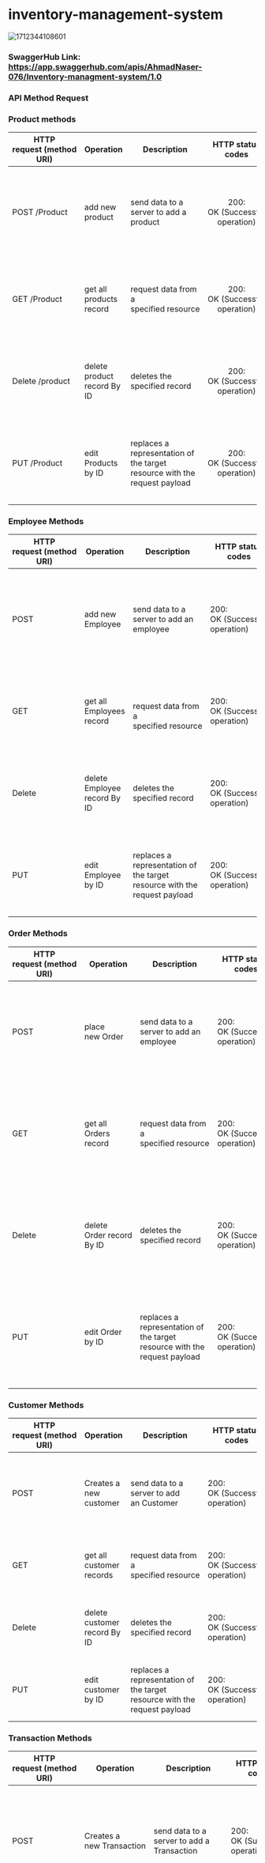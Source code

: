 # inventory-management-system

![1712344108601](https://github.com/kotkot21/inventory-management-system/assets/82829683/8204d8c0-d9d0-465b-b9e6-d8748a39d96e)


### SwaggerHub Link: https://app.swaggerhub.com/apis/AhmadNaser-076/Inventory-managment-system/1.0



### API Method Request



### Product methods

| HTTP request (method URI) | Operation                   | Description                                                               |        HTTP status codes        | Request sample                                                                                                                                                                                         | Response sample                                                                                                                                                                   |
| -------------------------- | --------------------------- | ------------------------------------------------------------------------- | :-----------------------------: | ------------------------------------------------------------------------------------------------------------------------------------------------------------------------------------------------------ | --------------------------------------------------------------------------------------------------------------------------------------------------------------------------------- |
| POST /Product              | add new product             | send data to a server to add a product                                    | 200: OK (Successful operation) | http://localhost:8080/product<br />body:<br />{<br />"ProductName":"examplename",<br />"Description":"exampledisc",<br />"Price":"99.0",<br />"QuantityAvailable":"20",<br />"CategoryID":"333"<br />} | {<br />"ProductID": "123",<br />"ProductName":"examplename",<br />"Description":"exampledisc",<br />"Price":"99.0",<br />"QuantityAvailable":"20",<br />"CategoryID":"333"<br />} |
| GET /Product               | get all products record     | request data from a specified resource                                   | 200: OK (Successful operation) | http://localhost:8080/product                                                                                                                                                                          | {<br />"ProductID": "123",<br />"ProductName":"examplename",<br />"Description":"exampledisc",<br />"Price":"99.0",<br />"QuantityAvailable":"20",<br />"CategoryID":"333"<br />} |
| Delete /product            | delete product record By ID | deletes the specified record                                              | 200: OK (Successful operation) | http://localhost:8080/product/123                                                                                                                                                                      | {<br />"ProductID": "123",<br />"ProductName":"examplename",<br />"Description":"exampledisc",<br />"Price":"99.0",<br />"QuantityAvailable":"20",<br />"CategoryID":"333"<br />} |
| PUT /Product               | edit Products by ID         | replaces a representation of the target resource with the request payload | 200: OK (Successful operation) | http://localhost:8080/product/123<br />{<br />"ProductName":"changedName",<br /><br />}                                                                                                                | {<br />"ProductID": "123",<br />"ProductName":"changedName",<br />"Description":"exampledisc",<br />"Price":"99.0",<br />"QuantityAvailable":"20",<br />"CategoryID":"333"<br />} |

### Employee Methods

| HTTP request (method URI) | Operation                    | Description                                                               | HTTP status codes               | Request sample                                                                                                                                                                                         | Response sample                                                                                                                                                           |
| -------------------------- | ---------------------------- | ------------------------------------------------------------------------- | ------------------------------- | ------------------------------------------------------------------------------------------------------------------------------------------------------------------------------------------------------ | ------------------------------------------------------------------------------------------------------------------------------------------------------------------------- |
| POST                       | add new Employee             | send data to a server to add an employee                                  | 200: OK (Successful operation) | http://localhost:8080/Employee<br />body:<br /><br />{<br />"EmployeeName":"ahmad",<br />"ContactInfo":"contact@info",<br />"Position":"manager",<br />"salary":"2000",<br />"warhouseID":"333"<br />} | {<br />"EmployeeID":"111"<br />"EmployeeName":"ahmad",<br />"ContactInfo":"contact@info",<br />"Position":"manager",<br />"salary":"2000",<br />"warhouseID":"333"<br />} |
| GET                        | get all Employees record     | <br />request data from a specified resource                             | 200: OK (Successful operation) | http://localhost:8080/Employee                                                                                                                                                                         | {<br />"EmployeeID":"111"<br />"EmployeeName":"ahmad",<br />"ContactInfo":"contact@info",<br />"Position":"manager",<br />"salary":"2000",<br />"warhouseID":"333"<br />} |
| Delete                     | delete Employee record By ID | deletes the specified record                                              | 200: OK (Successful operation) | http://localhost:8080/Employee/111                                                                                                                                                                     | {<br />"EmployeeID":"111"<br />"EmployeeName":"ahmad",<br />"ContactInfo":"contact@info",<br />"Position":"manager",<br />"salary":"2000",<br />"warhouseID":"333"<br />} |
| PUT                        | edit Employee by ID          | replaces a representation of the target resource with the request payload | 200: OK (Successful operation) | http://localhost:8080/Employee/111<br /><br />{<br />"salary":"3900",<br />}                                                                                                                           | {<br />"EmployeeID":"111"<br />"EmployeeName":"ahmad",<br />"ContactInfo":"contact@info",<br />"Position":"manager",<br />"salary":"3900",<br />"warhouseID":"333"<br />} |

### Order Methods

| HTTP request (method URI) | Operation                  | Description                                                               | HTTP status codes               | Request sample                                                                                                                                                                                                     | Response sample                                                                                                                                                                             |
| -------------------------- | -------------------------- | ------------------------------------------------------------------------- | ------------------------------- | ------------------------------------------------------------------------------------------------------------------------------------------------------------------------------------------------------------------ | ------------------------------------------------------------------------------------------------------------------------------------------------------------------------------------------- |
| POST                       | place new Order           | send data to a server to add an employee                                  | 200: OK (Successful operation) | http://localhost:8080/Order<br />body:<br />{<br />"orderDate":"**2024-06-15**",<br />"DeliveryDate":"**2024-05-15**",<br />"TotalAmount":"3",<br />"CustomerID":"353",<br />"EmployeeID":"111"<br />} | {<br />"orderId":"10",<br />"orderDate":"**2024-06-15**",<br />"DeliveryDate":"**2024-05-15**",<br />"TotalAmount":"3",<br />"CustomerID":"353",<br />"EmployeeID":"111"<br />} |
| GET                        | get all Orders record      | request data from a specified resource                                   | 200: OK (Successful operation) | http://localhost:8080/Order                                                                                                                                                                                        | {<br />"orderId":"10",<br />"orderDate":"**2024-06-15**",<br />"DeliveryDate":"**2024-05-15**",<br />"TotalAmount":"3",<br />"CustomerID":"353",<br />"EmployeeID":"111"<br />} |
| Delete                     | delete Order record By ID | deletes the specified record                                              | 200: OK (Successful operation) | http://localhost:8080/Order/10                                                                                                                                                                                     | {<br />"orderId":"10",<br />"orderDate":"**2024-06-15**",<br />"DeliveryDate":"**2024-05-15**",<br />"TotalAmount":"3",<br />"CustomerID":"353",<br />"EmployeeID":"111"<br />} |
| PUT                        | edit Order by ID           | replaces a representation of the target resource with the request payload | 200: OK (Successful operation) | http://localhost:8080/Order/10<br />{<br />"TotalAmount":"5",<br />"orderDate":"**2024-06-16**",<br />}                                                                                                      | {<br />"orderId":"10",<br />"orderDate":"**2024-06-16**",<br />"DeliveryDate":"**2024-05-15**",<br />"TotalAmount":"3",<br />"CustomerID":"353",<br />"EmployeeID":"111"<br />} |

### Customer Methods

| HTTP request (method URI) | Operation                    | Description                                                               | HTTP status codes               | Request sample                                                                                                                                   | Response sample                                                                                                      |
| -------------------------- | ---------------------------- | ------------------------------------------------------------------------- | ------------------------------- | ------------------------------------------------------------------------------------------------------------------------------------------------ | -------------------------------------------------------------------------------------------------------------------- |
| POST                       | Creates a new customer       | send data to a server to add an Customer                                 | 200: OK (Successful operation) | http://localhost:8080/Customer<br />body:<br /><br />{<br />"CustomerName":"Ali"<br />"ContactInfo":"Ali@info",<br />"Address":"Ramallah"<br />} | {<br />"CustomerID":"131",<br />"CustomerName":"Ali"<br />"ContactInfo":"Ali@info",<br />"Address":"Ramallah"<br />} |
| GET                        | get all customer records     | request data from a specified resource                                   | 200: OK (Successful operation) | http://localhost:8080/Customer                                                                                                                   | {<br />"CustomerID":"131",<br />"CustomerName":"Ali"<br />"ContactInfo":"Ali@info",<br />"Address":"Ramallah"<br />} |
| Delete                     | delete customer record By ID | deletes the specified record                                              | 200: OK (Successful operation) | http://localhost:8080/Customer/131                                                                                                               | {<br />"CustomerID":"131",<br />"CustomerName":"Ali"<br />"ContactInfo":"Ali@info",<br />"Address":"Ramallah"<br />} |
| PUT                        | edit customer by ID          | replaces a representation of the target resource with the request payload | 200: OK (Successful operation) | http://localhost:8080/Customer/131<br />{<br />"Address":"Surda"<br />}                                                                          | {<br />"CustomerID":"131",<br />"CustomerName":"Ali"<br />"ContactInfo":"Ali@info",<br />"Address":"Surda"<br />}    |

### Transaction Methods

| HTTP request (method URI) | Operation                       | Description                                                               | HTTP status codes               | Request sample                                                                                                                                                                                                                                        | Response sample                                                                                                                                                                                                                 |
| -------------------------- | ------------------------------- | ------------------------------------------------------------------------- | ------------------------------- | ----------------------------------------------------------------------------------------------------------------------------------------------------------------------------------------------------------------------------------------------------- | ------------------------------------------------------------------------------------------------------------------------------------------------------------------------------------------------------------------------------- |
| POST                       | Creates a new Transaction      | send data to a server to add a Transaction                                | 200: OK (Successful operation) | http://localhost:8080/Transaction<br />body:<br />{<br />"TransactionDate":"2024-08-1".<br />"TransactionType":"Sale",<br />"Quantity":"5",<br />"TotalPrice":"200",<br />"ProductID": "123",<br />"WarHouseID":"555",<br />"EmployeeID":"111"<br />} | {<br />"TransactionID":"131",<br />"TransactionDate":"2024-08-1".<br />"TransactionType":"Sale",<br />"Quantity":"5",<br />"TotalPrice":"200",<br />"ProductID": "123",<br />"WarHouseID":"555",<br />"EmployeeID":"111"<br />} |
| GET                        | get all Transaction records     | request data from a specified resource                                   | 200: OK (Successful operation) | http://localhost:8080/Transaction                                                                                                                                                                                                                     | {<br />"TransactionID":"131",<br />"TransactionDate":"2024-08-1".<br />"TransactionType":"Sale",<br />"Quantity":"5",<br />"TotalPrice":"200",<br />"ProductID": "123",<br />"WarHouseID":"555",<br />"EmployeeID":"111"<br />} |
| Delete                     | delete Transaction record By ID | deletes the specified record                                              | 200: OK (Successful operation) | http://localhost:8080/Transaction/131                                                                                                                                                                                                                 | {<br />"TransactionID":"131",<br />"TransactionDate":"2024-08-1".<br />"TransactionType":"Sale",<br />"Quantity":"5",<br />"TotalPrice":"200",<br />"ProductID": "123",<br />"WarHouseID":"555",<br />"EmployeeID":"111"<br />} |
| PUT                        | edit Transaction by ID          | replaces a representation of the target resource with the request payload | 200: OK (Successful operation) | http://localhost:8080/Transaction/131<br /><br />{<br />"Quantity":"4",<br />"TotalPrice":"160"<br />}                                                                                                                                                | {<br />"TransactionID":"131",<br />"TransactionDate":"2024-08-1".<br />"TransactionType":"Sale",<br />"Quantity":"4",<br />"TotalPrice":"160"<br />"ProductID": "123",<br />"WarHouseID":"555",<br />"EmployeeID":"111"<br />}  |

### Supplier Methods

| HTTP request (method URI) | Operation                    | Description                                                               | HTTP status codes               | Request sample                                                                                                                                   | Response sample                                                                                                             |
| -------------------------- | ---------------------------- | ------------------------------------------------------------------------- | ------------------------------- | ------------------------------------------------------------------------------------------------------------------------------------------------ | --------------------------------------------------------------------------------------------------------------------------- |
| POST                       | add a new Supplier          | send data to a server to add a Supplier                                  | 200: OK (Successful operation) | http://localhost:8080/Supplier<br />body:<br />{<br />"SupplierName":"khalid",<br />"ContactInfo":"khalid@info",<br />"Address":"birzeit"<br />} | {<br />"SupplierID":"444",<br />"SupplierName":"khalid",<br />"ContactInfo":"khalid@info",<br />"Address":"birzeit"<br />}  |
| GET                        | get all Supplier records     | request data from a specified resource                                   | 200: OK (Successful operation) | http://localhost:8080/Supplier                                                                                                                   | {<br />"SupplierID":"444",<br />"SupplierName":"khalid",<br />"ContactInfo":"khalid@info",<br />"Address":"birzeit"<br />}  |
| Delete                     | delete Supplier record By ID | deletes the specified record                                              | 200: OK (Successful operation) | http://localhost:8080/Supplier/444                                                                                                               | {<br />"SupplierID":"444",<br />"SupplierName":"khalid",<br />"ContactInfo":"khalid@info",<br />"Address":"birzeit"<br />}  |
| PUT                        | edit Supplier by ID          | replaces a representation of the target resource with the request payload | 200: OK (Successful operation) | http://localhost:8080/Supplier/444<br />{<br />"SupplierName":"mahmoud",<br /><br />}                                                            | {<br />"SupplierID":"444",<br />"SupplierName":"mahmoud",<br />"ContactInfo":"khalid@info",<br />"Address":"birzeit"<br />} |

### Category Methods

| HTTP request (method URI) | Operation                     | Description                                                               | HTTP status codes               | Request sample                                                                                                                                                                                                                            | Response sample                                                                                                                                                                                   |
| -------------------------- | ----------------------------- | ------------------------------------------------------------------------- | ------------------------------- | ----------------------------------------------------------------------------------------------------------------------------------------------------------------------------------------------------------------------------------------- | ------------------------------------------------------------------------------------------------------------------------------------------------------------------------------------------------- |
| POST                       | add a new Category           | send data to a server to add a Category                                  | 200: OK (Successful operation) | http://localhost:8080/Category<br /><br />body:<br /><br />{<br />"CategoryName":"Electronics"<br />"Description":"This category includes electronic devices such as smartphones, laptops, tablets, and other related items"<br /><br />} | {<br />"CategoryID":"333",<br />"CategoryName":"Electronics"<br />"Description":"This category includes electronic devices such as smartphones, laptops, tablets, and other related items"<br />} |
| GET                        | get all Category records     | request data from a specified resource                                   | 200: OK (Successful operation) | http://localhost:8080/Category                                                                                                                                                                                                            | {<br />"CategoryID":"333",<br />"CategoryName":"Electronics"<br />"Description":"This category includes electronic devices such as smartphones, laptops, tablets, and other related items"<br />} |
| Delete                     | delete Category record By ID | deletes the specified record                                              | 200: OK (Successful operation) | http://localhost:8080/Category/333                                                                                                                                                                                                        | {<br />"CategoryID":"333",<br />"CategoryName":"Electronics"<br />"Description":"This category includes electronic devices such as smartphones, laptops, tablets, and other related items"<br />} |
| PUT                        | edit Category by ID           | replaces a representation of the target resource with the request payload | 200: OK (Successful operation) | http://localhost:8080/Category/333<br />{<br />"CategoryName":"frozenfoods"<br />"Description":"This category includess frozen fish , meats and other related items"<br />}                                                              | {<br />"CategoryID":"333",<br />"Description":"This category includess frozen fish , meats and other related items"}                                                                             |

### Warhouse Methods

| HTTP request (method URI) | Operation                    | Description                                                               | HTTP status codes               | Request sample                                                                                                        | Response sample                                                                     |
| -------------------------- | ---------------------------- | ------------------------------------------------------------------------- | ------------------------------- | --------------------------------------------------------------------------------------------------------------------- | ----------------------------------------------------------------------------------- |
| POST                       | add a new Warhouse          | send data to a server to add a Warhouse                                  | 200: OK (Successful operation) | http://localhost:8080/Warhouse<br /><br />body:<br /><br />{<br />"Location":"Birzeit",<br />"capacity":"1000"<br />} | {<br />"WarhouseID":"555",<br />"Location":"Birzeit",<br />"capacity":"1000"<br />} |
| GET                        | get all Warhouse records     | request data from a specified resource                                   | 200: OK (Successful operation) | http://localhost:8080/Warhouse                                                                                        | {<br />"WarhouseID":"555",<br />"Location":"Birzeit",<br />"capacity":"1000"<br />} |
| Delete                     | delete Warhouse record By ID | deletes the specified record                                              | 200: OK (Successful operation) | http://localhost:8080/Warhouse/555                                                                                    | {<br />"WarhouseID":"555",<br />"Location":"Birzeit",<br />"capacity":"1000"<br />} |
| PUT                        | edit Warhouse by ID          | replaces a representation of the target resource with the request payload | 200: OK (Successful operation) | http://localhost:8080/Warhouse/555<br />{<br />"capacity":"585"<br />}                                                | {<br />"WarhouseID":"555",<br />"Location":"Birzeit",<br />"capacity":"585"}        |
